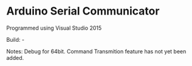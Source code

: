 # Arduino Serial Communicator

Programmed using Visual Studio 2015

Build: -

Notes: Debug for 64bit. Command Transmition feature has not yet been added.

